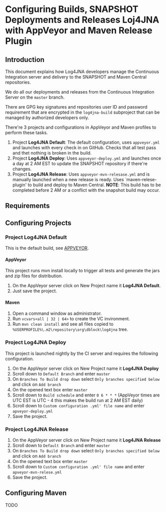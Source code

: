 # Configuring Builds, SNAPSHOT Deployments and Releases Loj4JNA with AppVeyor and Maven Release Plugin

## Introduction

This document explains how Log4JNA developers manage the Continuous Integration server and delivery to the SNAPSHOT and Maven Central repositories.

We do all our deployments and releases from the Continuous Integration Server on the `master` branch.

There are GPG key signatures and repositories user ID and password requirement that are encrypted in the `log4jna-build` subproject that can be managed by authorized developers only.

There're 3 projects and configurations in AppVeyor and Maven profiles to perform these tasks.

1. Project **Log4JNA Default**: The default configuration, uses `appveyor.yml` and launches with every check in on GitHub.
     Checks that all test pass and thet nothing is broken in the build.
2. Project **Log4JNA Deploy**: Uses `appveyor-deploy.yml` and launches once a day at 2 AM EST to update the SNAPSHOT repository if there're changes.
3. Project **Log4JNA Release**: Uses `appveyor-mvn-relesase.yml` and is manually launched when a new release is ready.
     Uses `maven-relese-plugin' to build and deploy to Maven Central.
     **NOTE**: This build has to be completed before 2 AM or a conflict with the snapshot build may occur.

## Requirements

## Configuring Projects

### Project Log4JNA Default

This is the default build, see [APPVEYOR](APPVEYOR.md).

#### AppVeyor

This project runs mvn install locally to trigger all tests and generate the jars and zip files for distribution.

1. On the AppVeyor server click on New Project name it **Log4JNA Default**.
2. Just save the project.

#### Maven

1. Open a command window as administrator.
2. Run `vcvars<all | 32 | 64>` to create the VC invironment.
3. Run `mvn clean install` and see all files copied to `%USERPROFILE%\.m2\repository\org\dblock\log4jna` tree.

### Project Log4JNA Deploy

This project is launched nightly by the CI server and requires the following configuration.

1. On the AppVeyor server click on New Project name it **Log4JNA Deploy**
2. Scroll down to `Default Branch` and enter `master`
3. On `Branches To Build drop down` select `Only branches specified below` and click on `Add branch`
4. On the opened text box enter `master`
5. Scroll down to `Build schedule` and enter `0 6 * * *` (AppVeyor times are UTC EST is UTC - 4 this makes the build run at 2 AM EST daily)
6. Scroll down to `Custom configuration .yml' file name` and enter `apveyor-deploy.yml`
7. Save the project.

### Project Log4JNA Release

1. On the AppVeyor server click on New Project name it **Log4JNA Release**
2. Scroll down to `Default Branch` and enter `master`
3. On `Branches To Build drop down` select `Only branches specified below` and click on `Add branch`
4. On the opened text box enter `master`
5. Scroll down to `Custom configuration .yml' file name` and enter `apveyor-mvn-relese.yml`
7. Save the project.

## Configuring Maven

TODO
